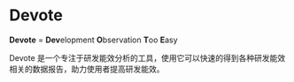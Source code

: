 # Devote

**Devote** = **Dev**elopment **O**bservation **T**oo **E**asy

Devote 是一个专注于研发能效分析的工具，使用它可以快速的得到各种研发能效相关的数据报告，助力使用者提高研发能效。



